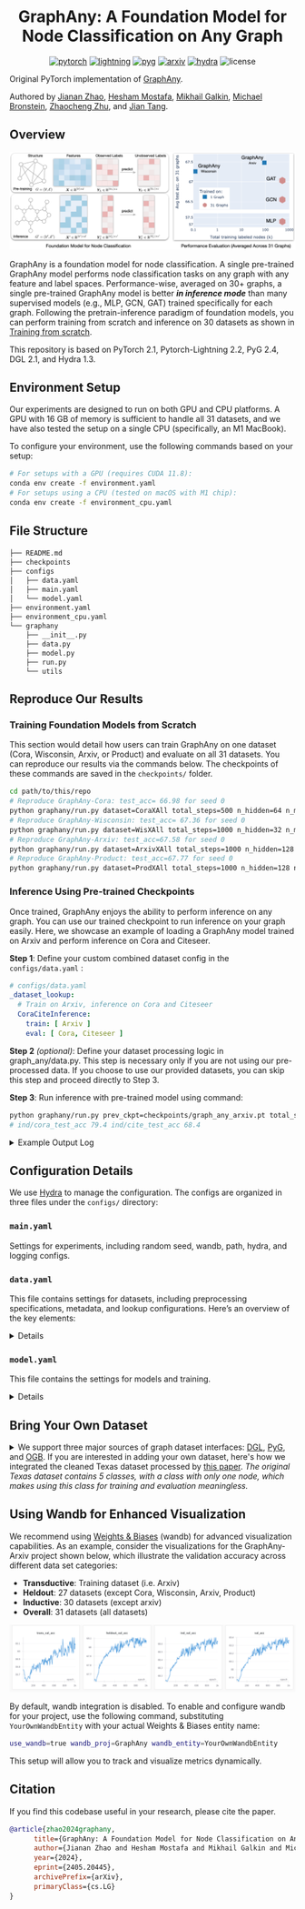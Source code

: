 <div align="center">

# GraphAny: A Foundation Model for Node Classification on Any Graph #

[![pytorch](https://img.shields.io/badge/PyTorch_2.1+-ee4c2c?logo=pytorch&logoColor=white)](https://pytorch.org/get-started/locally/)
[![lightning](https://img.shields.io/badge/-Lightning_2.2+-792ee5?logo=pytorchlightning&logoColor=white)](https://pytorchlightning.ai/)
[![pyg](https://img.shields.io/badge/PyG_2.4+-3C2179?logo=pyg&logoColor=#3C2179)](https://pytorch-geometric.readthedocs.io/en/latest/install/installation.html)
[![arxiv](http://img.shields.io/badge/arxiv-2405.20445-blue.svg)](http://arxiv.org/abs/2405.20445)
[![hydra](https://img.shields.io/badge/Config-Hydra_1.3-89b8cd)](https://hydra.cc/)
![license](https://img.shields.io/badge/License-MIT-green.svg?labelColor=gray)

</div>

Original PyTorch implementation of [GraphAny].

Authored by [Jianan Zhao], [Hesham Mostafa], [Mikhail Galkin], [Michael Bronstein],
[Zhaocheng Zhu], and [Jian Tang].

[Jianan Zhao]: https://andyjzhao.github.io/
[Hesham Mostafa]: https://www.linkedin.com/in/hesham-mostafa-79ba93237
[Zhaocheng Zhu]: https://kiddozhu.github.io
[Mikhail Galkin]: https://migalkin.github.io/
[Michael Bronstein]: https://www.cs.ox.ac.uk/people/michael.bronstein/
[Jian Tang]: https://jian-tang.com/
[GraphAny]: http://arxiv.org/abs/2405.20445

## Overview ##

![Foundation Model on Node Classification](assets/fm_on_node_classification.png)

GraphAny is a foundation model for node classification. A single pre-trained GraphAny
model performs node classification tasks on any graph with any feature and label
spaces. Performance-wise, averaged on 30+ graphs, a single pre-trained GraphAny model
is better **_in inference mode_** than many supervised models (e.g., MLP, GCN, GAT)
trained specifically for each graph. Following the pretrain-inference paradigm of
foundation models, you can perform training from scratch and inference on 30 datasets
as shown in [Training from scratch](#training-from-scratch).

This repository is based on PyTorch 2.1, Pytorch-Lightning 2.2, PyG 2.4, DGL 2.1, and Hydra 1.3.

## Environment Setup ##

Our experiments are designed to run on both GPU and CPU platforms. A GPU with 16 GB
of memory is sufficient to handle all 31 datasets, and we have also tested the setup
on a single CPU (specifically, an M1 MacBook).

To configure your environment, use the following commands based on your setup:

```bash
# For setups with a GPU (requires CUDA 11.8):
conda env create -f environment.yaml
# For setups using a CPU (tested on macOS with M1 chip):
conda env create -f environment_cpu.yaml
```

## File Structure ##

```
├── README.md
├── checkpoints
├── configs
│   ├── data.yaml
│   ├── main.yaml
│   └── model.yaml
├── environment.yaml
├── environment_cpu.yaml
└── graphany
    ├── __init__.py
    ├── data.py
    ├── model.py
    ├── run.py
    └── utils
```

## Reproduce Our Results ##

### Training Foundation Models from Scratch ###

This section would detail how users can train GraphAny on one dataset (Cora,
Wisconsin, Arxiv, or Product) and evaluate on all 31 datasets. You can reproduce
our results via the commands below. The checkpoints of these commands are saved in
the `checkpoints/` folder.

```bash
cd path/to/this/repo
# Reproduce GraphAny-Cora: test_acc= 66.98 for seed 0
python graphany/run.py dataset=CoraXAll total_steps=500 n_hidden=64 n_mlp_layer=1 entropy=2 n_per_label_examples=5
# Reproduce GraphAny-Wisconsin: test_acc= 67.36 for seed 0
python graphany/run.py dataset=WisXAll total_steps=1000 n_hidden=32 n_mlp_layer=2 entropy=1 n_per_label_examples=5
# Reproduce GraphAny-Arxiv: test_acc=67.58 for seed 0
python graphany/run.py dataset=ArxivXAll total_steps=1000 n_hidden=128 n_mlp_layer=2 entropy=1 n_per_label_examples=3
# Reproduce GraphAny-Product: test_acc=67.77 for seed 0
python graphany/run.py dataset=ProdXAll total_steps=1000 n_hidden=128 n_mlp_layer=2 entropy=1 n_per_label_examples=3
```

### Inference Using Pre-trained Checkpoints ###

Once trained, GraphAny enjoys the ability to perform inference on any graph. You
can use our trained checkpoint to run inference on your graph easily. Here, we
showcase an example of loading a GraphAny model trained on Arxiv and perform
inference on Cora and Citeseer.

**Step 1**: Define your custom combined dataset config in the `configs/data.yaml` :

```yaml
# configs/data.yaml
_dataset_lookup:
  # Train on Arxiv, inference on Cora and Citeseer
  CoraCiteInference:
    train: [ Arxiv ]
    eval: [ Cora, Citeseer ]
```

**Step 2** _(optional)_: Define your dataset processing logic in graph_any/data.py.
This step is necessary only if you are not using our pre-processed data. If you
choose to use our provided datasets, you can skip this step and proceed directly to
Step 3.

**Step 3**: Run inference with pre-trained model using command:

```bash
python graphany/run.py prev_ckpt=checkpoints/graph_any_arxiv.pt total_steps=0 dataset=CoraCiteInference
# ind/cora_test_acc 79.4 ind/cite_test_acc 68.4
```


<details>
<summary>Example Output Log</summary>
<pre><code># Training Logs
CRITICAL {
'ind/cora_val_acc': 75.4,             
'ind/cite_val_acc': 70.4,             
'val_acc': 72.9,                      
'trans_val_acc': nan,  # Not applicable as Arxiv is not included in the evaluation set             
'ind_val_acc': 72.9,                  
'heldout_val_acc': 70.4,              
'ind/cora_test_acc': 79.4,            
'ind/cite_test_acc': 68.4,            
'test_acc': 73.9,                     
'trans_test_acc': nan,                
'ind_test_acc': 73.9,                 
'heldout_test_acc': 68.4              
}    
INFO Finished main at 06-01 05:07:49, running time = 2.52s.
</code></pre>

Note: The `trans_test_acc` field is not applicable since Arxiv is not specified in
the evaluation datasets. Additionally, the heldout accuracies are calculated by
excluding datasets specified as transductive in `configs/data.yaml` (default
settings: `_trans_datasets: [Arxiv, Product, Cora, Wisconsin]`). To utilize the heldout
metrics correctly, please adjust these transductive datasets in your configuration
to reflect your specific dataset inductive split settings.
</details>

## Configuration Details ##
We use [Hydra](https://hydra.cc/docs/intro/) to manage the configuration. The
configs are organized in three files under the `configs/` directory:

### `main.yaml` ###
Settings for experiments, including random seed, wandb, path,
hydra, and logging configs. 
 
### `data.yaml` ###
This file contains settings for datasets, including preprocessing specifications,
metadata, and lookup configurations. Here’s an overview of the key elements:

<details>

#### Dataset Preprocessing Options ####
- `preprocess_device: gpu` — Specifies the device for computing propagated features $\boldsymbol{F}$. Set to cpu if your GPU memory is below 32GB.
- `add_self_loop: false` — Specifies whether to add self-loops to the nodes in the
  graph.
- `to_bidirected: true` — If set to true, edges are made bidirectional.
- `n_hops: 2` — Defines the maximum number of hops of message passing. In our
  experiments, besides Linear, we use LinearSGC1, LinearSGC1, LinearHGC1,
  LinearHGC2, which predicts information within 2 hops of message passing.

#### Train and Evaluation Dataset Lookup ####
- The datasets for training and evaluation are dynamically selected based on the
  command-line arguments by looking up from the `_dataset_lookup` configuration
- Example: Using `dataset=CoraXAll` sets `train_datasets` to `[Cora]` and
  `eval_datasets` to all datasets (31 in total).

```yaml
train_datasets: ${oc.select:_dataset_lookup.${dataset}.train,${dataset}}
eval_datasets: ${oc.select:_dataset_lookup.${dataset}.eval,${dataset}}
_dataset_lookup:
- CoraXAll:
  - train: [Cora]
  - eval: ${_all_datasets}
```

Please define your own dataset combinations in `_dataset_lookup` if desired. 

#### Detailed Dataset Configurations ####
The dataset meta-data stores the meta information including the interfaces [DGL],
[PyG], [OGB], [Heterophilous] and their aliases (e.g. `Planetoid.Cora`) to load the
dataset.  The statistics are provided in the comment with a format of 'n_nodes,
n_edges, n_feat_dim, n_labels'. For example:

[DGL]: https://docs.dgl.ai/en/2.0.x/api/python/dgl.data.html#node-prediction-datasets
[PyG]: https://pytorch-geometric.readthedocs.io/en/latest/modules/datasets.html
[OGB]: https://ogb.stanford.edu/docs/nodeprop/
[Heterophilous]: https://arxiv.org/abs/2302.11640

```yaml
_ds_meta_data:
  Arxiv: ogb, ogbn-arxiv # 168,343 1,166,243 100 40
  Cora: pyg, Planetoid.Cora # 2,708 10,556 1,433 7
```
</details>

### `model.yaml` ###
This file contains the settings for models and training.

<details>

GraphAny leverages **_interactions between predictions_** as input features for an
MLP to calculate inductive attention scores. These inputs are termed "**_feature
channels_**" and are defined in the configuration file as `feat_chn`. Subsequently,
the outputs from LinearGNNs, referred to as "**_prediction channels_**", are
combined using inductive attention scores and are defined as `pred_chn` in the
configuration file. The default settings are:

```yaml
feat_chn: X+L1+L2+H1+H2 # X=Linear, L1=LinearSGC1, L2=LinearSGC2, H1=LinearHGC1, H2=LinearHGC2
pred_chn: X+L1+L2 # H1 and H2 channels are masked to enhance convergence speed.
```

It is important to note that the feature channels and prediction channels do not
need to be identical. Empirical observations indicate that masking LinearHGC1 and
LinearHGC2 leads to faster convergence and marginally improved results (results in
Table 2, Figure 1, and Figure 5). Furthermore, for the attention visualizations in
Figure 6, all five channels (`pred_chn=X+L1+L2+H1+H2`) are employed. This
demonstrates GraphAny's capability to learn inductive attention that effectively
identifies critical channels for unseen graphs.

Other model parameters and default values:
```yaml
# The entropy to normalize the distance features (conditional gaussian distribution). The standard deviation of conditional gaussian distribution is dynamically determined via binary search, default to 1
entropy: 1
attn_temp: 5 # The temperature for attention normalization
n_hidden: 128 # The hidden dimension of MLP
n_mlp_layer: 2
```
</details>


## Bring Your Own Dataset ##

<details>
<summary>
We support three major sources of graph dataset interfaces:
<a href="https://docs.dgl.ai/en/2.0.x/api/python/dgl.data.html#node-prediction-datasets">DGL</a>,
<a href="https://pytorch-geometric.readthedocs.io/en/latest/modules/datasets.html">PyG</a>, and
<a href="https://ogb.stanford.edu/docs/nodeprop/">OGB</a>.
If you are interested in adding your own dataset, here's how we integrated the cleaned
Texas dataset processed by <a href="https://arxiv.org/abs/2302.11640">this paper</a>.
<i>The original Texas dataset contains 5 classes, with a class with only one node,
which makes using this class for training and evaluation meaningless.</i>
</summary>

In the example below, we demonstrate how to add a dataset called "Texas" with 4
classes from a new data source termed `heterophilous`.

**Step 1**: Update `configs/data.yaml`:

First, define your dataset's metadata.

```yaml
# configs/data.yaml
_ds_meta_data: # key: dataset name, value: data_source, alias
  Texas: heterophilous, texas_4_classes 
```

The `data_source` is set as 'heterophilous', which is handled differently from other
sources ('pyg', 'dgl', 'ogb').

Additionally, update the `_dataset_lookup` with a new setting:

```yaml
# configs/data.yaml
_dataset_lookup:
  Debug:
    train: [ Wisconsin ]
    eval: [ Texas ]
```

**Step 2**: Implement the dataset interface:

Implement `load_heterophilous_dataset` in `data.py` to download and process the dataset.

```python
import numpy as np
import torch
from graphany.data import download_url
import dgl

def load_heterophilous_dataset(url, raw_dir):
    # Converts Heterophilous dataset to DGL Graph format
    download_path = download_url(url, raw_dir)
    data = np.load(download_path)
    node_features = torch.tensor(data['node_features'])
    labels = torch.tensor(data['node_labels'])
    edges = torch.tensor(data['edges'])

    graph = dgl.graph((edges[:, 0], edges[:, 1]),
                      num_nodes=len(node_features), idtype=torch.int32)
    num_classes = len(labels.unique())
    train_mask, val_mask, test_mask = torch.tensor(data['train_mask']), torch.tensor(data['val_mask']), torch.tensor(
        data['test_mask'])

    return graph, labels, num_classes, node_features, train_mask, val_mask, test_mask
```

**Step 3**: Update `GraphDataset` class in `data.py`:

Modify the initialization and dataset loading functions:

```python
# In GraphDataset.__init__():
if self.data_source in ['dgl', 'pyg', 'ogb']:
    pass # Code for other data sources omitted for brevity
elif self.data_source == 'heterophilous':
    target = '.data.load_heterophilous_dataset'
    url = f'https://example.com/data/{ds_alias}.npz'
    ds_init_args = {
        "_target_": target, 'raw_dir': f'{cfg.dirs.data_storage}{self.data_source}/', 'url': url
    }
else:
    raise NotImplementedError(f'Unsupported data source: {self.data_source}')

# In GraphDataset.load_dataset():
from hydra.utils import instantiate
def load_dataset(self, data_init_args):
    dataset = instantiate(data_init_args)
    if self.data_source in ['dgl', 'pyg', 'ogb']:
        pass # Code for other data sources omitted for brevity
    elif self.data_source == 'heterophilous':
        g, label, num_class, feat, train_mask, val_mask, test_mask = dataset
    # Rest of the code omitted for brevity
```

You can now run the code using the following commands:

```bash
# Training from scratch
python graphany/run.py dataset=Debug total_steps=500
# Inference using existing checkpoint
python graphany/run.py prev_ckpt=checkpoints/graph_any_wisconsin.pt dataset=Debug total_steps=0
```
</details>

## Using Wandb for Enhanced Visualization ##

We recommend using [Weights & Biases](https://wandb.ai/) (wandb) for advanced
visualization capabilities. As an example, consider the visualizations for the
GraphAny-Arxiv project shown below, which illustrate the validation accuracy across
different data set categories:
- **Transductive**: Training dataset (i.e. Arxiv)
- **Heldout**: 27 datasets (except Cora, Wisconsin, Arxiv, Product)
- **Inductive**: 30 datasets (except arxiv)
- **Overall**: 31 datasets (all datasets)

![wandb_training_curve](assets/wandb_training_curve.png)

By default, wandb integration is disabled. To enable and configure wandb for your
project, use the following command, substituting `YourOwnWandbEntity` with your
actual Weights & Biases entity name:

```bash
use_wandb=true wandb_proj=GraphAny wandb_entity=YourOwnWandbEntity
```

This setup will allow you to track and visualize metrics dynamically.

## Citation ##
If you find this codebase useful in your research, please cite the paper.

```bibtex
@article{zhao2024graphany,
      title={GraphAny: A Foundation Model for Node Classification on Any Graph}, 
      author={Jianan Zhao and Hesham Mostafa and Mikhail Galkin and Michael Bronstein and Zhaocheng Zhu and Jian Tang},
      year={2024},
      eprint={2405.20445},
      archivePrefix={arXiv},
      primaryClass={cs.LG}
}
```